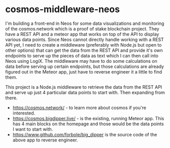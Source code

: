 # cosmos-middleware-neos

I'm building a front-end in Neos for some data visualizations and monitoring of the cosmos.network which is a proof of stake blockchain project. They have a REST API and a meteor app that works on top of the API to display various data points. Since Neos cannot directly handle working with a REST API yet, I need to create a middleware (preferably with Node.js but open to other options)  that can get the data from the REST API and provide it's own endpoints to serve up the pieces of data as text which I can then call into Neos using LogiX. The middleware may have to do some calculations on data before serving up certain endpoints, but those calculations are already figured out in the Meteor app, just have to reverse engineer it a little to find them.

This project is a Node.js middleware to retrieve the data from the REST API and serve up just 4 particular data points to start with. Then expanding from there.

- https://cosmos.network/ - to learn more about cosmos if you're interested.
- https://cosmos.bigdipper.live/ - is the existing, running Meteor app. This has 4 main blocks on the homepage and those would be the data points I want to start with.
- https://www.github.com/forbole/big_dipper is the source code of the above app to reverse engineer.
